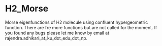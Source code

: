 # H2_Morse
Morse eigenfunctions of H2 molecule using confluent hypergeometric function.
There are fre more functions but are not called for the moment.
If you found any bugs please let me know by email at rajendra.adhikari_at_ku_dot_edu_dot_np.
